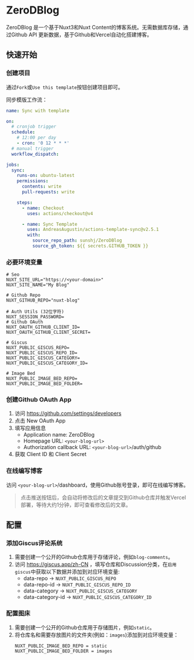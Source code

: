 # ZeroDBlog

ZeroDBlog 是一个基于Nuxt3和Nuxt Content的博客系统。无需数据库存储，通过Github API 更新数据，基于Github和Vercel自动化搭建博客。

## 快速开始

### 创建项目

通过`Fork`或`Use this template`按钮创建项目即可。

同步模版工作流：

```yaml [.github/workflows/sync.yml]
name: Sync with template

on:
  # cronjob trigger
  schedule:
    # 12:00 per day
    - cron: '0 12 * * *'
  # manual trigger
  workflow_dispatch:

jobs:
  sync:
    runs-on: ubuntu-latest
    permissions:
      contents: write
      pull-requests: write

    steps:
      - name: Checkout
        uses: actions/checkout@v4

      - name: Sync Template
        uses: AndreasAugustin/actions-template-sync@v2.5.1
        with:
          source_repo_path: sunshj/ZeroDBlog
          source_gh_token: ${{ secrets.GITHUB_TOKEN }}
```

### 必要环境变量

```env
# Seo
NUXT_SITE_URL="https://<your-domain>"
NUXT_SITE_NAME="My Blog"

# Github Repo
NUXT_GITHUB_REPO="nuxt-blog"

# Auth Utils (32位字符)
NUXT_SESSION_PASSWORD=
# Github OAuth
NUXT_OAUTH_GITHUB_CLIENT_ID=
NUXT_OAUTH_GITHUB_CLIENT_SECRET=

# Giscus
NUXT_PUBLIC_GISCUS_REPO=
NUXT_PUBLIC_GISCUS_REPO_ID=
NUXT_PUBLIC_GISCUS_CATEGORY=
NUXT_PUBLIC_GISCUS_CATEGORY_ID=

# Image Bed
NUXT_PUBLIC_IMAGE_BED_REPO=
NUXT_PUBLIC_IMAGE_BED_FOLDER=
```

### 创建Github OAuth App

1. 访问 https://github.com/settings/developers
2. 点击 New OAuth App
3. 填写应用信息
   - Application name: ZeroDBlog
   - Homepage URL: `<your-blog-url>`
   - Authorization callback URL: `<your-blog-url>`/auth/github
4. 获取 Client ID 和 Client Secret

### 在线编写博客

访问 `<your-blog-url>`/dashboard，使用Github账号登录，即可在线编写博客。

> 点击推送按钮后，会自动将修改后的文章提交到Github仓库并触发Vercel 部署，等待大约1分钟，即可查看修改后的文章。

## 配置

### 添加Giscus评论系统

1. 需要创建一个公开的Github仓库用于存储评论，例如`blog-comments`。
2. 访问 https://giscus.app/zh-CN ，填写仓库和Discussion分类，在`启用 giscus`中获取以下数据并添加到对应环境变量:
   - data-repo -> `NUXT_PUBLIC_GISCUS_REPO`
   - data-repo-id -> `NUXT_PUBLIC_GISCUS_REPO_ID`
   - data-category -> `NUXT_PUBLIC_GISCUS_CATEGORY`
   - data-category-id -> `NUXT_PUBLIC_GISCUS_CATEGORY_ID`

### 配置图床

1. 需要创建一个公开的Github仓库用于存储图片，例如`static`。
2. 将仓库名和需要存放图片的文件夹(例如：`images`)添加到对应环境变量：
   ```env
   NUXT_PUBLIC_IMAGE_BED_REPO = static
   NUXT_PUBLIC_IMAGE_BED_FOLDER = images
   ```

